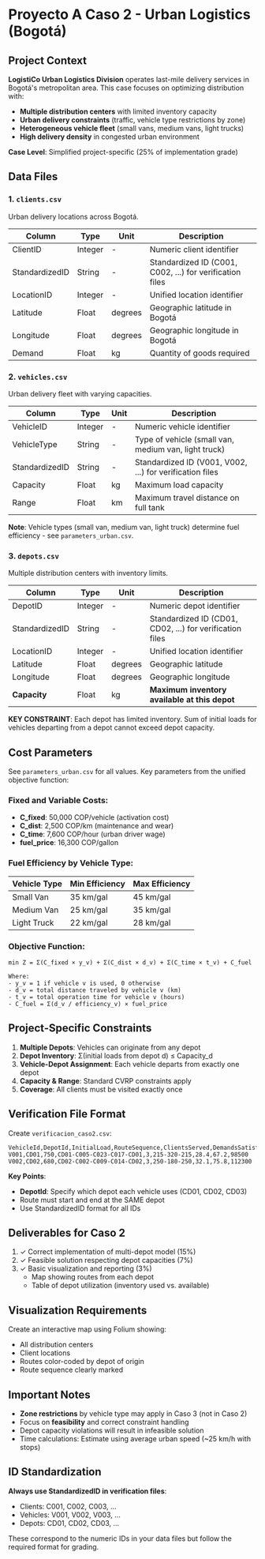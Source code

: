 # Proyecto A Caso 2 - Urban Logistics (Bogotá)

## Project Context

**LogistiCo Urban Logistics Division** operates last-mile delivery services in Bogotá's metropolitan area. This case focuses on optimizing distribution with:

- **Multiple distribution centers** with limited inventory capacity
- **Urban delivery constraints** (traffic, vehicle type restrictions by zone)
- **Heterogeneous vehicle fleet** (small vans, medium vans, light trucks)
- **High delivery density** in congested urban environment

**Case Level**: Simplified project-specific (25% of implementation grade)

## Data Files

### 1. `clients.csv`

Urban delivery locations across Bogotá.

| Column         | Type    | Unit    | Description                                              |
| -------------- | ------- | ------- | -------------------------------------------------------- |
| ClientID       | Integer | -       | Numeric client identifier                                |
| StandardizedID | String  | -       | Standardized ID (C001, C002, ...) for verification files |
| LocationID     | Integer | -       | Unified location identifier                              |
| Latitude       | Float   | degrees | Geographic latitude in Bogotá                            |
| Longitude      | Float   | degrees | Geographic longitude in Bogotá                           |
| Demand         | Float   | kg      | Quantity of goods required                               |

### 2. `vehicles.csv`

Urban delivery fleet with varying capacities.

| Column         | Type    | Unit | Description                                              |
| -------------- | ------- | ---- | -------------------------------------------------------- |
| VehicleID      | Integer | -    | Numeric vehicle identifier                               |
| VehicleType    | String  | -    | Type of vehicle (small van, medium van, light truck)     |
| StandardizedID | String  | -    | Standardized ID (V001, V002, ...) for verification files |
| Capacity       | Float   | kg   | Maximum load capacity                                    |
| Range          | Float   | km   | Maximum travel distance on full tank                     |

**Note**: Vehicle types (small van, medium van, light truck) determine fuel efficiency - see `parameters_urban.csv`.

### 3. `depots.csv`

Multiple distribution centers with inventory limits.

| Column         | Type    | Unit    | Description                                              |
| -------------- | ------- | ------- | -------------------------------------------------------- |
| DepotID        | Integer | -       | Numeric depot identifier                                 |
| StandardizedID | String  | -       | Standardized ID (CD01, CD02, ...) for verification files |
| LocationID     | Integer | -       | Unified location identifier                              |
| Latitude       | Float   | degrees | Geographic latitude                                      |
| Longitude      | Float   | degrees | Geographic longitude                                     |
| **Capacity**   | Float   | kg      | **Maximum inventory available at this depot**            |

**KEY CONSTRAINT**: Each depot has limited inventory. Sum of initial loads for vehicles departing from a depot cannot exceed depot capacity.

## Cost Parameters

See `parameters_urban.csv` for all values. Key parameters from the unified objective function:

### Fixed and Variable Costs:

- **C_fixed**: 50,000 COP/vehicle (activation cost)
- **C_dist**: 2,500 COP/km (maintenance and wear)
- **C_time**: 7,600 COP/hour (urban driver wage)
- **fuel_price**: 16,300 COP/gallon

### Fuel Efficiency by Vehicle Type:

| Vehicle Type | Min Efficiency | Max Efficiency |
| ------------ | -------------- | -------------- |
| Small Van    | 35 km/gal      | 45 km/gal      |
| Medium Van   | 25 km/gal      | 35 km/gal      |
| Light Truck  | 22 km/gal      | 28 km/gal      |

### Objective Function:

```
min Z = Σ(C_fixed × y_v) + Σ(C_dist × d_v) + Σ(C_time × t_v) + C_fuel

Where:
- y_v = 1 if vehicle v is used, 0 otherwise
- d_v = total distance traveled by vehicle v (km)
- t_v = total operation time for vehicle v (hours)
- C_fuel = Σ(d_v / efficiency_v) × fuel_price
```

## Project-Specific Constraints

1. **Multiple Depots**: Vehicles can originate from any depot
2. **Depot Inventory**: Σ(initial loads from depot d) ≤ Capacity_d
3. **Vehicle-Depot Assignment**: Each vehicle departs from exactly one depot
4. **Capacity & Range**: Standard CVRP constraints apply
5. **Coverage**: All clients must be visited exactly once

## Verification File Format

Create `verificacion_caso2.csv`:

```csv
VehicleId,DepotId,InitialLoad,RouteSequence,ClientsServed,DemandsSatisfied,TotalDistance,TotalTime,FuelCost
V001,CD01,750,CD01-C005-C023-C017-CD01,3,215-320-215,28.4,67.2,98500
V002,CD02,680,CD02-C002-C009-C014-CD02,3,250-180-250,32.1,75.8,112300
```

**Key Points**:

- **DepotId**: Specify which depot each vehicle uses (CD01, CD02, CD03)
- Route must start and end at the SAME depot
- Use StandardizedID format for all IDs

## Deliverables for Caso 2

1. ✓ Correct implementation of multi-depot model (15%)
2. ✓ Feasible solution respecting depot capacities (7%)
3. ✓ Basic visualization and reporting (3%)
   - Map showing routes from each depot
   - Table of depot utilization (inventory used vs. available)

## Visualization Requirements

Create an interactive map using Folium showing:

- All distribution centers
- Client locations
- Routes color-coded by depot of origin
- Route sequence clearly marked

## Important Notes

- **Zone restrictions** by vehicle type may apply in Caso 3 (not in Caso 2)
- Focus on **feasibility** and correct constraint handling
- Depot capacity violations will result in infeasible solution
- Time calculations: Estimate using average urban speed (~25 km/h with stops)

## ID Standardization

**Always use StandardizedID in verification files**:

- Clients: C001, C002, C003, ...
- Vehicles: V001, V002, V003, ...
- Depots: CD01, CD02, CD03, ...

These correspond to the numeric IDs in your data files but follow the required format for grading.
